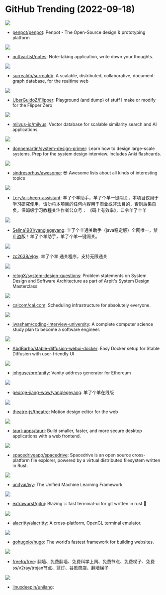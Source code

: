 # GitHub Trending (2022-09-18)

![](https://img.shields.io/badge/Clojure-New%20606-green?style=flat-square&logo=appveyor)
- [penpot/penpot](https://github.com/penpot/penpot): Penpot - The Open-Source design & prototyping platform

![](https://img.shields.io/badge/C%2B%2B-New%20388-green?style=flat-square&logo=appveyor)
- [nuttyartist/notes](https://github.com/nuttyartist/notes): Note-taking application, write down your thoughts.

![](https://img.shields.io/badge/Rust-New%201-green?style=flat-square&logo=appveyor)
- [surrealdb/surrealdb](https://github.com/surrealdb/surrealdb): A scalable, distributed, collaborative, document-graph database, for the realtime web

![](https://img.shields.io/badge/HTML-New%2046-green?style=flat-square&logo=appveyor)
- [UberGuidoZ/Flipper](https://github.com/UberGuidoZ/Flipper): Playground (and dump) of stuff I make or modify for the Flipper Zero

![](https://img.shields.io/badge/Go-New%2087-green?style=flat-square&logo=appveyor)
- [milvus-io/milvus](https://github.com/milvus-io/milvus): Vector database for scalable similarity search and AI applications.

![](https://img.shields.io/badge/Python-New%2079-green?style=flat-square&logo=appveyor)
- [donnemartin/system-design-primer](https://github.com/donnemartin/system-design-primer): Learn how to design large-scale systems. Prep for the system design interview. Includes Anki flashcards.

![](https://img.shields.io/badge/none-New%20137-green?style=flat-square&logo=appveyor)
- [sindresorhus/awesome](https://github.com/sindresorhus/awesome): 😎 Awesome lists about all kinds of interesting topics

![](https://img.shields.io/badge/Python-New%20165-green?style=flat-square&logo=appveyor)
- [Lcry/a-sheep-assistant](https://github.com/Lcry/a-sheep-assistant): 羊了个羊助手，羊了个羊一键闯关，本项目仅用于学习研究使用，请勿将本项目的任何内容用于商业或非法目的，否则后果自负。保姆级学习教程关注作者公众号： 《码上有效率》，口令羊了个羊

![](https://img.shields.io/badge/Java-New%204-green?style=flat-square&logo=appveyor)
- [Selina1981/yanglegeyang](https://github.com/Selina1981/yanglegeyang): 羊了个羊通关助手（java稳定版）全网唯一，禁止盗版！羊了个羊助手，羊了个羊一键闯关。

![](https://img.shields.io/badge/Go-New%2054-green?style=flat-square&logo=appveyor)
- [zc2638/ylgy](https://github.com/zc2638/ylgy): 羊了个羊 通关程序，支持无限通关

![](https://img.shields.io/badge/Python-New%2010-green?style=flat-square&logo=appveyor)
- [relogX/system-design-questions](https://github.com/relogX/system-design-questions): Problem statements on System Design and Software Architecture as part of Arpit's System Design Masterclass

![](https://img.shields.io/badge/TypeScript-New%2027-green?style=flat-square&logo=appveyor)
- [calcom/cal.com](https://github.com/calcom/cal.com): Scheduling infrastructure for absolutely everyone.

![](https://img.shields.io/badge/none-New%20384-green?style=flat-square&logo=appveyor)
- [jwasham/coding-interview-university](https://github.com/jwasham/coding-interview-university): A complete computer science study plan to become a software engineer.

![](https://img.shields.io/badge/Dockerfile-New%2035-green?style=flat-square&logo=appveyor)
- [AbdBarho/stable-diffusion-webui-docker](https://github.com/AbdBarho/stable-diffusion-webui-docker): Easy Docker setup for Stable Diffusion with user-friendly UI

![](https://img.shields.io/badge/C%2B%2B-New%201-green?style=flat-square&logo=appveyor)
- [johguse/profanity](https://github.com/johguse/profanity): Vanity address generator for Ethereum

![](https://img.shields.io/badge/JavaScript-New%2027-green?style=flat-square&logo=appveyor)
- [george-jiang-wow/yanglegeyang](https://github.com/george-jiang-wow/yanglegeyang): 羊了个羊在线版

![](https://img.shields.io/badge/TypeScript-New%20187-green?style=flat-square&logo=appveyor)
- [theatre-js/theatre](https://github.com/theatre-js/theatre): Motion design editor for the web

![](https://img.shields.io/badge/Rust-New%20117-green?style=flat-square&logo=appveyor)
- [tauri-apps/tauri](https://github.com/tauri-apps/tauri): Build smaller, faster, and more secure desktop applications with a web frontend.

![](https://img.shields.io/badge/TypeScript-New%2045-green?style=flat-square&logo=appveyor)
- [spacedriveapp/spacedrive](https://github.com/spacedriveapp/spacedrive): Spacedrive is an open source cross-platform file explorer, powered by a virtual distributed filesystem written in Rust.

![](https://img.shields.io/badge/Python-New%2022-green?style=flat-square&logo=appveyor)
- [unifyai/ivy](https://github.com/unifyai/ivy): The Unified Machine Learning Framework

![](https://img.shields.io/badge/Rust-New%20380-green?style=flat-square&logo=appveyor)
- [extrawurst/gitui](https://github.com/extrawurst/gitui): Blazing 💥 fast terminal-ui for git written in rust 🦀

![](https://img.shields.io/badge/Rust-New%2022-green?style=flat-square&logo=appveyor)
- [alacritty/alacritty](https://github.com/alacritty/alacritty): A cross-platform, OpenGL terminal emulator.

![](https://img.shields.io/badge/Go-New%2017-green?style=flat-square&logo=appveyor)
- [gohugoio/hugo](https://github.com/gohugoio/hugo): The world’s fastest framework for building websites.

![](https://img.shields.io/badge/none-New%2020-green?style=flat-square&logo=appveyor)
- [freefq/free](https://github.com/freefq/free): 翻墙、免费翻墙、免费科学上网、免费节点、免费梯子、免费ss/v2ray/trojan节点、蓝灯、谷歌商店、翻墙梯子

![](https://img.shields.io/badge/C%2B%2B-New%2023-green?style=flat-square&logo=appveyor)
- [linuxdeepin/unilang](https://github.com/linuxdeepin/unilang): 

